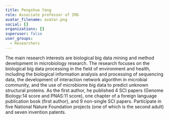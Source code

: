 ```yaml
---
title: Pengshuo Yang
role: Associate professor of IMG
avatar_filename: avatar.png
social: []
organizations: []
superuser: false
user_groups:
  - Researchers
---
```

The main research interests are biological big data mining and method development in microbiology research. The research focuses on the biological big data processing in the field of environment and health, including the biological information analysis and processing of sequencing data, the development of interaction network algorithm in microbial community, and the use of microbiome big data to predict unknown structural proteins. As the first author, he published 4 SCI papers (Genome Biology:14 score and PNAS:11 score), one chapter of a foreign language publication book (first author), and 9 non-single SCI papers. Participate in five National Nature Foundation projects (one of which is the second adult) and seven invention patents.